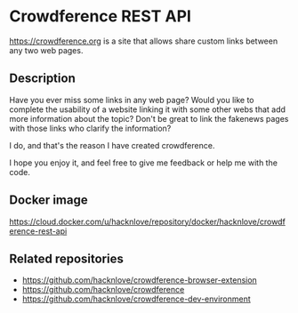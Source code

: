 # Crowdference REST API

https://crowdference.org is a site that allows share custom links between any two web pages.

## Description
Have you ever miss some links in any web page?
Would you like to complete the usability of a website linking it with some other webs that add more information about the topic?
Don't be great to link the fakenews pages with those links who clarify the information?

I do, and that's the reason I have created crowdference.

I hope you enjoy it, and feel free to give me feedback or help me with the code.

## Docker image

https://cloud.docker.com/u/hacknlove/repository/docker/hacknlove/crowdference-rest-api

## Related repositories
* https://github.com/hacknlove/crowdference-browser-extension
* https://github.com/hacknlove/crowdference
* https://github.com/hacknlove/crowdference-dev-environment
